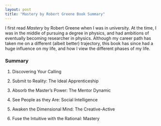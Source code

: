 ```yaml
---
layout: post
title: "Mastery by Robert Greene Book Summary"
---
```


I first read *Mastery* by Robert Greene when I was in university. At the time, I was in the middle of pursuing a degree in physics, and had ambitions of eventually becoming researcher in physics. Although my career path has taken me on a different (albeit better) trajectory, this book has since had a huge influence on my life, and how I view the different phases of my life.

### Summary

1. Discovering Your Calling

2. Submit to Reality: The Ideal Apprenticeship

3. Absorb the Master’s Power: The Mentor Dynamic

4. See People as they Are: Social Intelligence

5. Awaken the Dimensional Mind: The Creative-Active

6. Fuse the Intuitive with the Rational: Mastery
